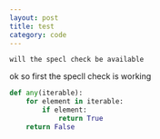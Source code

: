```yaml
---
layout: post
title: test
category: code
---
```


```
will the specl check be available
```

ok so first the specll check is working

``` python
def any(iterable):
    for element in iterable:
        if element:
            return True
    return False
```

